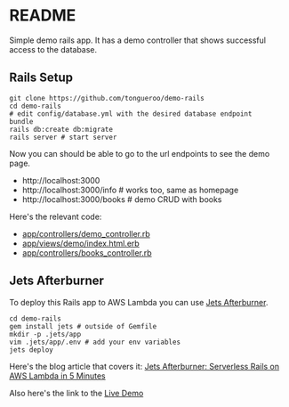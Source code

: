 # README

Simple demo rails app. It has a demo controller that shows successful access to the database.

## Rails Setup

    git clone https://github.com/tongueroo/demo-rails
    cd demo-rails
    # edit config/database.yml with the desired database endpoint
    bundle
    rails db:create db:migrate
    rails server # start server

Now you can should be able to go to the url endpoints to see the demo page.

* http://localhost:3000
* http://localhost:3000/info # works too, same as homepage
* http://localhost:3000/books # demo CRUD with books

Here's the relevant code:

* [app/controllers/demo_controller.rb](app/controllers/demo_controller.rb)
* [app/views/demo/index.html.erb](app/views/demo/index.html.erb)
* [app/controllers/books_controller.rb](app/controllers/books_controller.rb)

## Jets Afterburner

To deploy this Rails app to AWS Lambda you can use [Jets Afterburner](http://rubyonjets.com/docs/rails-support/).

    cd demo-rails
    gem install jets # outside of Gemfile
    mkdir -p .jets/app
    vim .jets/app/.env # add your env variables
    jets deploy


Here's the blog article that covers it: [Jets Afterburner: Serverless Rails on AWS Lambda in 5 Minutes](https://blog.boltops.com/2018/12/21/jets-afterburner-serverless-rails-on-aws-lambda-in-5-minutes)

Also here's the link to the [Live Demo](https://afterburner.demo.rubyonjets.com/)

